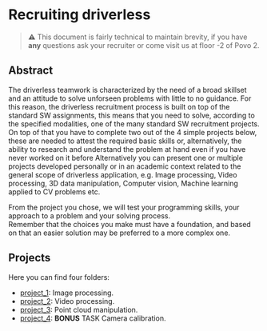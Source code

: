 # Recruiting driverless

> ⚠️ This document is fairly technical to maintain brevity, if you have **any** questions ask your recruiter or come visit us at floor -2 of Povo 2.

## Abstract

The driverless teamwork is characterized by the need of a broad skillset and an attitude to solve unforseen problems with little to no guidance.
For this reason, the driverless recruitment process is built on top of the standard SW assignments, this means that you need to solve, according to the specified modalities, one of the many standard SW recruitment projects.
On top of that you have to complete two out of the 4 simple projects below, these are needed to attest the required basic skills or, alternatively, the ability to research and understand the problem at hand even if you have never worked on it before
Alternatively you can present one or multiple projects developed personally or in an academic context related to the general scope of driverless application, e.g. Image processing, Video processing, 3D data manipulation, Computer vision, Machine learning applied to CV problems etc.

From the project you chose, we will test your programming skills, your approach to a problem and your solving process.  
Remember that the choices you make must have a foundation, and based on that an easier solution may be preferred to a more complex one.

## Projects

Here you can find four folders:

- [project_1](./project_1/readme.md): Image processing.
- [project_2](./project_2/readme.md): Video processing.
- [project_3](./project_3/readme.md): Point cloud manipulation.
- [project_4](./project_4/readme.md): **BONUS** TASK Camera calibration.
